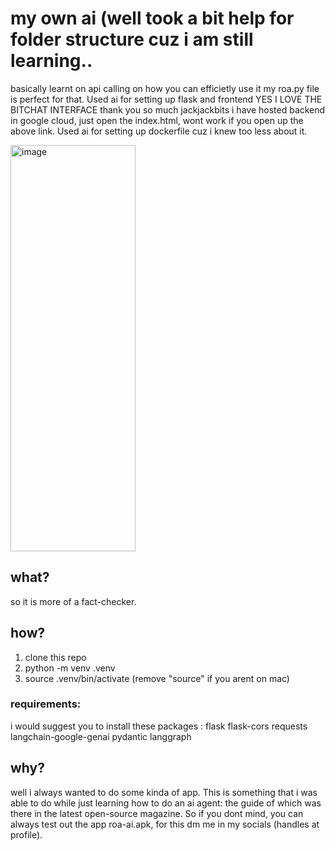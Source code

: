 # my own ai (well took a bit help for folder structure cuz i am still learning..

basically learnt on api calling on how you can efficietly use it my roa.py file is perfect for that. Used ai for setting up flask and frontend YES I LOVE THE BITCHAT INTERFACE thank you so much jackjackbits
i have hosted backend in google cloud, 
just open the index.html, wont work if you open up the above link. Used ai for setting up dockerfile cuz i knew too less about it.

<img width="200" height="650" alt="image" src="https://github.com/user-attachments/assets/be9d8e58-b6cc-4081-a7e5-6f08eb8d3b6e" />


## what?

so it is more of a fact-checker.

## how?

1.  clone this repo
2.  python -m venv .venv
3.  source .venv/bin/activate (remove "source" if you arent on mac)

### requirements:

i would suggest you to install these packages :
flask
flask-cors
requests
langchain-google-genai
pydantic
langgraph

## why?

well i always wanted to do some kinda of app. This is something that i was able to do while just learning how to do an ai agent: the guide of which was there in the latest open-source magazine. So if you dont mind, you can always test out the app roa-ai.apk, for this dm me in my socials (handles at profile).
